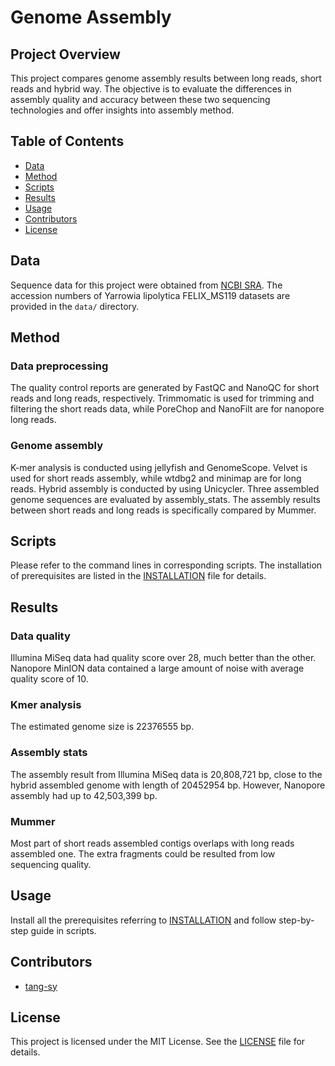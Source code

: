 # Genome Assembly

## Project Overview
This project compares genome assembly results between long reads, short reads and hybrid way. The objective is to evaluate the differences in assembly quality and accuracy between these two sequencing technologies and offer insights into assembly method. 

## Table of Contents
- [Data](#data)
- [Method](#method)
- [Scripts](#scripts)
- [Results](#results)
- [Usage](#usage)
- [Contributors](#contributors)
- [License](#license)

## Data
Sequence data for this project were obtained from [NCBI SRA](https://www.ncbi.nlm.nih.gov/sra). The accession numbers of Yarrowia lipolytica FELIX_MS119 datasets are provided in the `data/` directory.

## Method
### Data preprocessing
The quality control reports are generated by FastQC and NanoQC for short reads and long reads, respectively. Trimmomatic is used for trimming and filtering the short reads data, while PoreChop and NanoFilt are for nanopore long reads. 

### Genome assembly
K-mer analysis is conducted using jellyfish and GenomeScope. Velvet is used for short reads assembly, while wtdbg2 and minimap are for long reads. Hybrid assembly is conducted by using Unicycler. Three assembled genome sequences are evaluated by assembly_stats. The assembly results between short reads and long reads is specifically compared by Mummer. 

## Scripts
Please refer to the command lines in corresponding scripts. The installation of prerequisites are listed in the [INSTALLATION](INSTALLATION.md) file for details. 

## Results
### Data quality
Illumina MiSeq data had quality score over 28, much better than the other. Nanopore MinION data contained a large amount of noise with average quality score of 10. 

### Kmer analysis
The estimated genome size is 22376555 bp.

### Assembly stats
The assembly result from Illumina MiSeq data is 20,808,721 bp, close to the hybrid assembled genome with length of 20452954 bp. However, Nanopore assembly had up to 42,503,399 bp. 

### Mummer
Most part of short reads assembled contigs overlaps with long reads assembled one. The extra fragments could be resulted from low sequencing quality.

## Usage
Install all the prerequisites referring to [INSTALLATION](INSTALLATION.md) and follow step-by-step guide in scripts.

## Contributors
- [tang-sy](https://github.com/tang-sy) 

## License
This project is licensed under the MIT License. See the [LICENSE](LICENSE) file for details.


